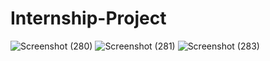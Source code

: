 # Internship-Project
![Screenshot (280)](https://github.com/user-attachments/assets/5b87d9b4-4764-45b1-a6e2-053c9fea11ac)
![Screenshot (281)](https://github.com/user-attachments/assets/1b52a237-0009-4cb0-aeae-70b6598a40cc)
![Screenshot (283)](https://github.com/user-attachments/assets/a1c864ad-e1bb-457f-92a8-165351341672)
